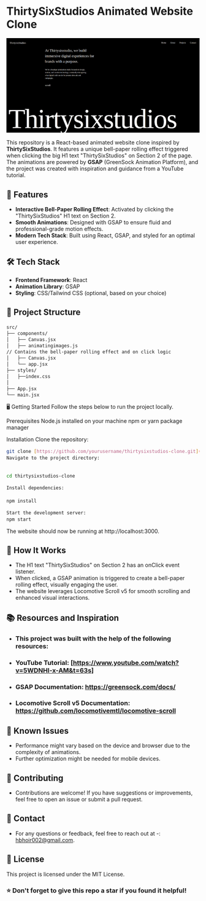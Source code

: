 # ThirtySixStudios Animated Website Clone

![Website Screenshot](src/assets/screenshots/Screenshot.gif)

This repository is a React-based animated website clone inspired by **ThirtySixStudios**. It features a unique bell-paper rolling effect triggered when clicking the big H1 text "ThirtySixStudios" on Section 2 of the page. The animations are powered by **GSAP** (GreenSock Animation Platform), and the project was created with inspiration and guidance from a YouTube tutorial.

## 🚀 Features

- **Interactive Bell-Paper Rolling Effect**: Activated by clicking the "ThirtySixStudios" H1 text on Section 2.
- **Smooth Animations**: Designed with GSAP to ensure fluid and professional-grade motion effects.
- **Modern Tech Stack**: Built using React, GSAP, and styled for an optimal user experience.



## 🛠️ Tech Stack

- **Frontend Framework**: React
- **Animation Library**: GSAP
- **Styling**: CSS/Tailwind CSS (optional, based on your choice)

## 📂 Project Structure

```plaintext
src/
├── components/
│   ├── Canvas.jsx
│   ├── animatingimages.js  
// Contains the bell-paper rolling effect and on click logic
│   ├── Canvas.jsx
│   └── app.jsx
├── styles/
│   ├──index.css
│   
├── App.jsx
└── main.jsx
```
🖥️ Getting Started
Follow the steps below to run the project locally.

Prerequisites
Node.js installed on your machine
npm or yarn package manager

Installation
Clone the repository:
```bash
git clone [https://github.com/yourusername/thirtysixstudios-clone.git](https://github.com/yourusername/thirtysixstudios-clone.git)
Navigate to the project directory:
```

```bash

cd thirtysixstudios-clone

```
```bash
Install dependencies:

npm install
```

```Bash
Start the development server:
npm start

```
The website should now be running at http://localhost:3000.

## 📜 How It Works
-  The H1 text "ThirtySixStudios" on Section 2 has an onClick event listener.
-  When clicked, a GSAP animation is triggered to create a bell-paper rolling effect, visually engaging the user.
-  The website leverages Locomotive Scroll v5 for smooth scrolling and enhanced visual interactions.
## 📚 Resources and Inspiration
- ### This project was built with the help of the following resources:
- ### YouTube Tutorial: [https://www.youtube.com/watch?v=5WDNHl-x-AM&t=63s]
- ### GSAP Documentation: https://greensock.com/docs/
- ### Locomotive Scroll v5 Documentation: https://github.com/locomotivemtl/locomotive-scroll
## 🐛 Known Issues
-  Performance might vary based on the device and browser due to the complexity of animations.
-  Further optimization might be needed for mobile devices.

## 🤝 Contributing
-  Contributions are welcome! If you have suggestions or improvements, feel free to open an issue or submit a pull request.


## 📧 Contact
-  For any questions or feedback, feel free to reach out at -: hbhoir002@gmail.com.


## 📄 License
This project is licensed under the MIT License.


### ⭐️ Don't forget to give this repo a star if you found it helpful!